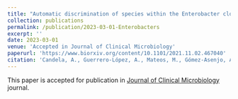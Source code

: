 ```yaml
---
title: "Automatic discrimination of species within the Enterobacter cloacae complex using MALDI-TOF Mass Spectrometry and supervised algorithms"
collection: publications
permalink: /publication/2023-03-01-Enterobacters
excerpt: ''
date: 2023-03-01
venue: 'Accepted in Journal of Clinical Microbiology'
paperurl: 'https://www.biorxiv.org/content/10.1101/2021.11.02.467040'
citation: 'Candela, A., Guerrero-López, A., Mateos, M., Gómez-Asenjo, A., Arroyo, M.J., Hernandez-García, M., del Campo, R., Cercenado, E., Cuénod, A., Méndez, G. and Mancera, L., 2021. Automatic discrimination of species within the Enterobacter cloacae complex using MALDI-TOF Mass Spectrometry and supervised algorithms. bioRxiv, pp.2021-11.'
---
```

This paper is accepted for publication in [Journal of Clinical Microbiology](https://journals.asm.org/journal/jcm) journal.


